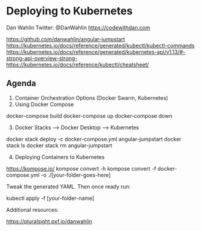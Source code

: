 # Deploying to Kubernetes

Dan Wahlin
Twitter: @DanWahlin
https://codewithdan.com

https://github.com/danwahlin/angular-jumpstart
https://kubernetes.io/docs/reference/generated/kubectl/kubectl-commands
https://kubernetes.io/docs/reference/generated/kubernetes-api/v1.13/#-strong-api-overview-strong-
https://kubernetes.io/docs/reference/kubectl/cheatsheet/

## Agenda

1. Container Orchestration Options (Docker Swarm, Kubernetes)
2. Using Docker Compose

docker-compose build
docker-compose up
docker-compose down

3. Docker Stacks --> Docker Desktop --> Kubernetes

docker stack deploy -c docker-compose.yml angular-jumpstart
docker stack ls
docker stack rm angular-jumpstart

4. Deploying Containers to Kubernetes

 https://kompose.io/
 kompose convert -h
 kompose convert -f docker-compose.yml -o ./[your-folder-goes-here]

 Tweak the generated YAML. Then once ready run:

 kubectl apply -f [your-folder-name]


Additional resources:

https://pluralsight.pxf.io/danwahlin

